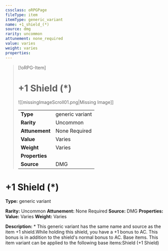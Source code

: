 ```yaml
---
cssclass: oRPGPage
fileType: item
itemType: generic_variant
name: +1_shield_(*)
source: dmg
rarity: uncommon
attunement: none_required
value: varies
weight: varies
properties:
---
```

> [!oRPG-Item]
> # +1 Shield (*)
> ![[missingImageScroll01.png|Missing Image]]
>
> |  |   |
> |:--|---|
> |**Type** | generic variant |
> |**Rarity** | Uncommon |
> | **Attunement** | None Required |
> | **Value** | Varies |
>  | **Weight**| Varies |
>  |**Properties** |  |
> | **Source** | DMG |

#  +1 Shield (*)
**Type:** generic variant

**Rarity:** Uncommon
**Attunement:** None Required
**Source:** DMG
**Properties:**
**Value:** Varies
**Weight:** Varies

**Description:** * This generic variant has the same name and source as the item +1 shield.While holding this shield, you have a +1 bonus to AC. This bonus is in addition to the shield&#39;s normal bonus to AC. Base items. This item variant can be applied to the following base items:Shield (+1 Shield)


